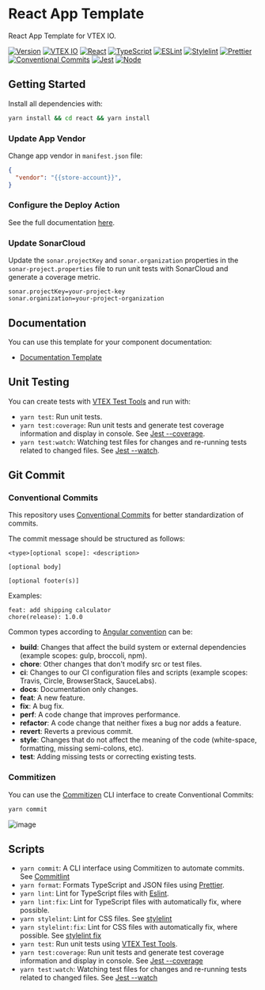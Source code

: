 # React App Template

React App Template for VTEX IO.

[![Version](https://img.shields.io/badge/version-0.0.0-blue)](https://github.com/ACCT-global/template.react-app/releases) [![VTEX IO](https://img.shields.io/badge/VTEX%20IO-f71963.svg?logo=vtex&logoColor=white)](https://developers.vtex.com/vtex-developer-docs/docs/welcome) [![React](https://img.shields.io/badge/React-%2320232a.svg?logo=react&logoColor=%2361DAFB)](https://pt-br.reactjs.org/) [![TypeScript](https://img.shields.io/badge/TypeScript-%23007ACC.svg?logo=typescript&logoColor=white)](https://www.typescriptlang.org/) [![ESLint](https://img.shields.io/badge/ESLint-4B3263?logo=eslint&logoColor=white)](https://eslint.org/) [![Stylelint](https://img.shields.io/badge/Stylelint-f2f2f2?logo=stylelint&logoColor=black)](https://stylelint.io/) [![Prettier](https://img.shields.io/badge/Prettier-c596c7?logo=prettier&logoColor=white)](https://prettier.io/) [![Conventional Commits](https://img.shields.io/badge/Conventional%20Commits-ff69b4.svg?logo=conventionalcommits&logoColor=white)](https://www.conventionalcommits.org/en/v1.0.0/) [![Jest](https://img.shields.io/badge/-Jest%2FVTEX%20Test%20Tools-%23C21325?logo=jest&logoColor=white)](https://github.com/vtex/test-tools) [![Node](https://img.shields.io/node/v/husky)](https://nodejs.org/en/)

## Getting Started

Install all dependencies with:

```bash
yarn install && cd react && yarn install
```

### Update App Vendor

Change app vendor in `manifest.json` file:

```json
{
  "vendor": "{{store-account}}",
}
```

### Configure the Deploy Action

See the full documentation [here](https://github.com/quality-digital/template.store-theme/blob/main/docs/PUBLISH-AND-DEPLOY.md).

### Update SonarCloud

Update the `sonar.projectKey` and `sonar.organization` properties in the `sonar-project.properties` file to run unit tests with SonarCloud and generate a coverage metric.

```properties
sonar.projectKey=your-project-key
sonar.organization=your-project-organization
```

## Documentation

You can use this template for your component documentation:

- [Documentation Template](./docs/EXAMPLE.md)

## Unit Testing

You can create tests with [VTEX Test Tools](https://github.com/vtex/test-tools) and run with:

- `yarn test`: Run unit tests.
- `yarn test:coverage`: Run unit tests and generate test coverage information and display in console. See [Jest --coverage](https://jestjs.io/docs/cli#--coverageboolean).
- `yarn test:watch`: Watching test files for changes and re-running tests related to changed files. See [Jest --watch](https://jestjs.io/docs/cli#--watch).

## Git Commit

### Conventional Commits

This repository uses [Conventional Commits](https://www.conventionalcommits.org/en/v1.0.0/#specification) for better standardization of commits.

The commit message should be structured as follows:

```text
<type>[optional scope]: <description>

[optional body]

[optional footer(s)]
```

Examples:

```text
feat: add shipping calculator
chore(release): 1.0.0
```

Common types according to [Angular convention](https://github.com/angular/angular/blob/22b96b9/CONTRIBUTING.md#-commit-message-guidelines) can be:

- **build**: Changes that affect the build system or external dependencies (example scopes: gulp, broccoli, npm).
- **chore**: Other changes that don't modify src or test files.
- **ci**: Changes to our CI configuration files and scripts (example scopes: Travis, Circle, BrowserStack, SauceLabs).
- **docs**: Documentation only changes.
- **feat**: A new feature.
- **fix**: A bug fix.
- **perf**: A code change that improves performance.
- **refactor**: A code change that neither fixes a bug nor adds a feature.
- **revert**: Reverts a previous commit.
- **style**: Changes that do not affect the meaning of the code (white-space, formatting, missing semi-colons, etc).
- **test**: Adding missing tests or correcting existing tests.

### Commitizen

You can use the [Commitizen](https://commitizen-tools.github.io/commitizen) CLI interface to create Conventional Commits:

```bash
yarn commit
```

![image](https://user-images.githubusercontent.com/101892002/209986018-000ba5ac-5ed6-4fe1-8974-408492a1642a.png)

## Scripts

- `yarn commit`: A CLI interface using Commitizen to automate commits. See [Commitlint](https://github.com/commitizen/cz-cli)
- `yarn format`: Formats TypeScript and JSON files using [Prettier](https://prettier.io/).
- `yarn lint`: Lint for TypeScript files with [Eslint](https://eslint.org/).
- `yarn lint:fix`: Lint for TypeScript files with automatically fix, where possible.
- `yarn stylelint`: Lint for CSS files. See [stylelint](https://stylelint.io/)
- `yarn stylelint:fix`: Lint for CSS files with automatically fix, where possible. See [stylelint fix](https://stylelint.io/user-guide/usage/options/#fix)
- `yarn test`: Run unit tests using [VTEX Test Tools](https://github.com/vtex/test-tools).
- `yarn test:coverage`: Run unit tests and generate test coverage information and display in console. See [Jest --coverage](https://jestjs.io/docs/cli#--coverageboolean)
- `yarn test:watch`: Watching test files for changes and re-running tests related to changed files. See [Jest --watch](https://jestjs.io/docs/cli#--watch)
